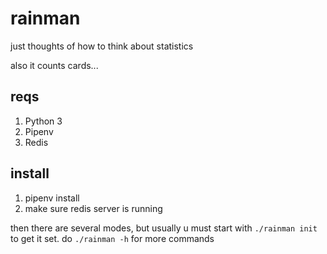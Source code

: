 # rainman

just thoughts of how to think about statistics

also it counts cards...

## reqs

1. Python 3
1. Pipenv
1. Redis

## install

1. pipenv install
1. make sure redis server is running

then there are several modes, but usually u must start with `./rainman init` to get it set. do `./rainman -h` for more commands
